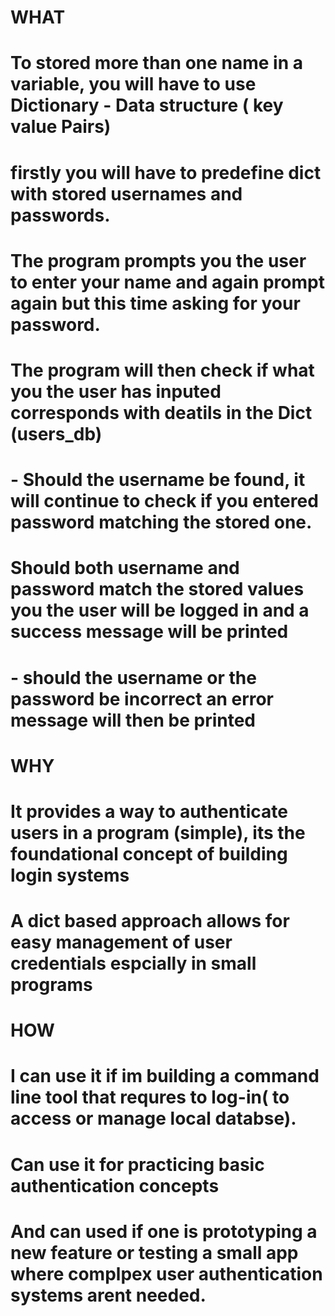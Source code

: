 # WHAT
# To stored more than one name in a variable, you will have to use Dictionary - Data structure ( key value Pairs)
# firstly you will have to predefine dict with stored usernames and passwords.
# The program prompts you the user to enter your name and again prompt again but this time asking for your password.
# The program will then check if what you the user has inputed  corresponds with deatils in the Dict (users_db) 
# - Should the username be found, it will continue to check if you entered password matching the stored one.
# Should both username and password match the stored values you the user will be logged in and a success message will be printed
#  - should the username or the password be incorrect an error message will then be printed

# WHY
# It provides a way to authenticate users in a program (simple), its the foundational concept of building login systems
# A dict based approach allows for easy management of user credentials espcially in small programs

# HOW
# I can use it if im building a command line tool that requres to log-in( to access or manage local databse).
# Can use it for practicing basic authentication concepts
# And can used if one is prototyping a new feature or testing a small app where complpex user authentication systems arent needed.

